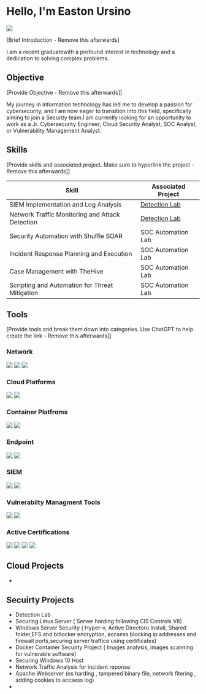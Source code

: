 # Hello, I'm Easton Ursino
<a href="https://linkedin.com/in.easton-u-953731157"><img src="https://img.shields.io/badge/-LinkedIn-0072b1?&style=for-the-badge&logo=linkedin&logoColor=white" /></a>

[Brief Introduction - Remove this afterwards]

I am a recent graduatewith a profound interest in technology and a dedication to solving complex problems.

## Objective
[Provide Objective - Remove this afterwards]]

My journey in information technology has led me to develop a passion for cybersecurity, and I am now eager to transition into this field, specifically aiming to join a Security team.I am currently looking for an opportunity to work as a Jr. Cybersecurity Engineer, Cloud Security Analyst, SOC Analyst, or Vulnerability Management Analyst.

## Skills
[Provide skills and associated project. Make sure to hyperlink the project - Remove this afterwards]]

| Skill                                         | Associated Project         |
|-----------------------------------------------|----------------------------|
| SIEM Implementation and Log Analysis          | <a href="https://google.com">Detection Lab</a>|
| Network Traffic Monitoring and Attack Detection | <a href="https://google.com">Detection Lab</a>|
| Security Automation with Shuffle SOAR         | SOC Automation Lab|
| Incident Response Planning and Execution      | SOC Automation Lab|
| Case Management with TheHive                  | SOC Automation Lab|
| Scripting and Automation for Threat Mitigation | SOC Automation Lab|

## Tools
[Provide tools and break them down into categories. Use ChatGPT to help create the link - Remove this afterwards]]


### Network
<div>
    <img src="https://img.shields.io/badge/-Wireshark-1679A7?&style=for-the-badge&logo=Wireshark&logoColor=white" />
    <img src="https://img.shields.io/badge/-Suricata-EF3B2D?&style=for-the-badge&logo=Suricata&logoColor=white" />
    <img src="https://img.shields.io/badge/-Zeek-777BB4?&style=for-the-badge&logo=Zeek&logoColor=white" />
</div>

### Cloud Platforms
<div>
    <img src="https://img.shields.io/badge/-Microsoft_Azure-0078D4?&style=for-the-badge&logo=Microsoft&logoColor=white" />
    <img src="https://img.shields.io/badge/-Amazon_AWS-232F3E?&style=for-the-badge&logo=Amazon%20AWS&logoColor=white" />
</div>

### Container Platfroms
<div> 
<img src="https://img.shields.io/badge/-Docker-2496ED?&style=for-the-badge&logo=Docker&logoColor=white" />
<img src="https://img.shields.io/badge/-Kubernetes-326CE5?&style=for-the-badge&logo=Kubernetes&logoColor=white" />
</div>

### Endpoint
<div>
<img src="https://img.shields.io/badge/-Microsoft_Defender_for_Endpoint-00A4EF?&style=for-the-badge&logo=Microsoft&logoColor=white" />
<img src="https://img.shields.io/badge/-Amazon_GuardDuty-232F3E?&style=for-the-badge&logo=Amazon%20AWS&logoColor=white" />
</div>

### SIEM
<div>
<img src="https://img.shields.io/badge/-Microsoft_Sentinel-0078D4?&style=for-the-badge&logo=Microsoft&logoColor=white" />
 <img src="https://img.shields.io/badge/-Splunk-000000?&style=for-the-badge&logo=Splunk&logoColor=white" />
</div>

### Vulnerabilty Managment Tools
<div>
<img src="https://img.shields.io/badge/-Qualys-EC3237?&style=for-the-badge&logo=Qualys&logoColor=white" />
<img src="https://img.shields.io/badge/-CrowdStrike-3D81F6?&style=for-the-badge&logo=CrowdStrike&logoColor=white" />
</div>    

### Active Certifications
   
<img src="https://img.shields.io/badge/-Security%2B-FF0000?&style=for-the-badge&logo=CompTIA&logoColor=white" />
<img src="https://img.shields.io/badge/-Azure%20SC%3A900-0078D4?&style=for-the-badge&logo=Microsoft%20Azure&logoColor=white" />
<img src="https://img.shields.io/badge/-Azure%20AZ%3A900-0078D4?&style=for-the-badge&logo=Microsoft%20Azure&logoColor=white" />
<img src="https://img.shields.io/badge/-CompTIA_Data%2B-006400?&style=for-the-badge&logo=CompTIA&logoColor=white" />


## Cloud Projects
-

## Secuirty Projects
- Detection Lab
- Securing Linux Server ( Server harding following CIS Controls V8)
- Windows Server Security ( Hyper-v, Active Directoru Install, Shared folder,EFS and bitlocker encryption, accsess blocking ip addresses and firewall ports,securing      server traffice using certificates)
- Docker Container Secuirty Project ( Images analysis, images scanning for vulnerable software)
- Securing Windows 10 Host
- Network Traffic Analysis for incident reponse
- Apache Webserver (os harding , tampered binary file, network fitering , adding cookies to accsess log)
- 
